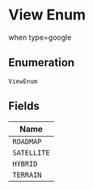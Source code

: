 
# View Enum

when type=google

## Enumeration

`ViewEnum`

## Fields

| Name |
|  --- |
| `ROADMAP` |
| `SATELLITE` |
| `HYBRID` |
| `TERRAIN` |

